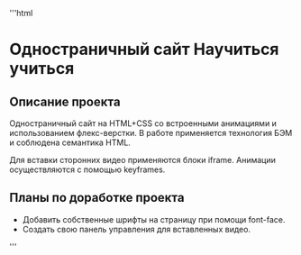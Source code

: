 '''html
<h1>Одностраничный сайт Научиться учиться</h1>
<h2>Описание проекта</h2>
  <p>Одностраничный сайт на HTML+CSS со встроенными анимациями и использованием флекс-верстки. В работе применяется технология БЭМ и соблюдена семантика HTML.</p>
  <p>Для вставки сторонних видео применяются блоки iframe. Анимации осуществляются с помощью keyframes.</p>
<h2>Планы по доработке проекта</h2>
<ul>
  <li>Добавить собственные шрифты на страницу при помощи font-face.</li>
  <li>Создать свою панель управления для вставленных видео.</li>
</ul>
'''